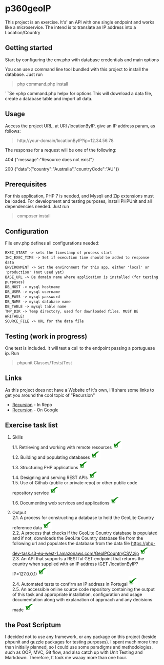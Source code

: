 # p360geoIP

This project is an exercise.
It's' an API with one single endpoint and works like a microservice.
The intend is to translate an IP address into a Location/Country


## Getting started

Start by configuring the env.php with database credentials and main options

You can use a command line tool bundled with this project to install the database. Just run

> php command.php install

´´´Se «php command.php help» for options
This will download a data file, create a database table and import all data.


## Usage

Access the project URL, at URI /locationByIP, give an IP address param, as follows:

> http://your-domain/locationByIP?ip=12.34.56.78

The response for a request will be one of the following:

404		{"message":"Resource does not exist"}

200		{"data":{"country":"Australia","countryCode":"AU"}}


## Prerequisites

For this application, PHP 7 is needed, and Mysqli and Zip extensions must be loaded.
For development and testing purposes, install PHPUnit and all dependencies needed. Just run

> composer install


## Configuration

File env.php defines all configurations needed:

	EXEC_START -> sets the timestamp of process start
	INC_EXEC_TIME -> Set if execution time should be added to response data
	ENVIRONMENT -> Set the environment for this app, either 'local' or 'production' (not used yet)
	BASE_URL -> De domain name where application is installed (for testing purposes)
	DB_HOST -> mysql hostname
	DB_USER -> mysql username
	DB_PASS -> mysql password
	DB_NAME -> mysql database name
	DB_TABLE -> mysql table name
	TMP_DIR -> Temp directory, used for downloaded files. MUST BE WRITABLE!
	SOURCE_FILE -> URL for the data file


## Testing (work in progress)

One test is included. It will test a call to the endpoint passing a portuguese ip.
Run

> phpunit Classes/Tests/Test


## Links

As this project does not have a Website of it's own, I'll share some links to get you around the cool topic of "Recursion"
* [Recursion](https://www.github.com/pmcrealcor/p360geoip/#links) - In Repo
* [Recursion](https://www.google.com/search?q=recursion) - On Google


## Exercise task list

1. Skills <br/>
	1.1. Retrieving and working with remote resources <img width="30px" src="https://github.com/pmcrealcor/p360geoip/blob/master/check.png?raw=true" /><br/>
	1.2. Building and populating databases <img width="30px" src="https://github.com/pmcrealcor/p360geoip/blob/master/check.png?raw=true" /><br/>
	1.3. Structuring PHP applications <img width="30px" src="https://github.com/pmcrealcor/p360geoip/blob/master/check.png?raw=true" /><br/>
	1.4. Designing and serving REST APIs <img width="30px" src="https://github.com/pmcrealcor/p360geoip/blob/master/check.png?raw=true" /><br/>
	1.5. Use of Github (public or private repo) or other public code repository service <img width="30px" src="https://github.com/pmcrealcor/p360geoip/blob/master/check.png?raw=true" /><br/>
	1.6. Documenting web services and applications <img width="30px" src="https://github.com/pmcrealcor/p360geoip/blob/master/check.png?raw=true" /><br/>

2. Output <br/>
	2.1. A process for constructing a database to hold the GeoLite Country reference data <img width="30px" src="https://github.com/pmcrealcor/p360geoip/blob/master/check.png?raw=true" /><br/>
	2.2. A process that checks if the GeoLite Country database is populated and if not, downloads the GeoLite Country database file from the following url and populates the database from the data file https://php-dev-task.s3-eu-west-1.amazonaws.com/GeoIPCountryCSV.zip <img width="30px" src="https://github.com/pmcrealcor/p360geoip/blob/master/check.png?raw=true" /><br/>
	2.3. An API that supports a RESTful GET endpoint that returns the country when supplied with an IP address (GET /locationByIP?IP=127.0.0.1) <img width="30px" src="https://github.com/pmcrealcor/p360geoip/blob/master/check.png?raw=true" /><br/>
	2.4. Automated tests to confirm an IP address in Portugal <img width="30px" src="https://github.com/pmcrealcor/p360geoip/blob/master/check.png?raw=true" /><br/>
	2.5. An accessible online source code repository containing the output of this task and appropriate installation, configuration and usage documentation along with explanation of approach and any decisions made <img width="30px" src="https://github.com/pmcrealcor/p360geoip/blob/master/check.png?raw=true" /><br/>


## the Post Scriptum

I decided not to use any framework, or any package on this project (beside phpunit and guzzle packages for testing purposes).
I spent much more time than initially planned, so I could use some paradigms and methodologies, such as OOP, MVC, Git flow, and also catch up with Unit Testing and Markdown. Therefore, It took me waaay more than one hour.
